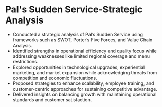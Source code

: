 # Pal's Sudden Service-Strategic Analysis

* Conducted a strategic analysis of Pal’s Sudden Service using frameworks such as SWOT, Porter’s Five Forces, and Value Chain Analysis.
* Identified strengths in operational efficiency and quality focus while addressing weaknesses like limited regional coverage and menu restrictions.
* Explored opportunities in technological upgrades, experiential marketing, and market expansion while acknowledging threats from competition and economic fluctuations.
* Proposed strategies to enhance scalability, employee training, and customer-centric approaches for sustaining competitive advantage.
* Delivered insights on balancing growth with maintaining operational standards and customer satisfaction.
